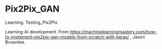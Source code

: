 # Pix2Pix_GAN
Learning. Testing_Pix2Pix

Learning AI development.
From https://machinelearningmastery.com/how-to-implement-pix2pix-gan-models-from-scratch-with-keras/ , Jason Brownlee.
